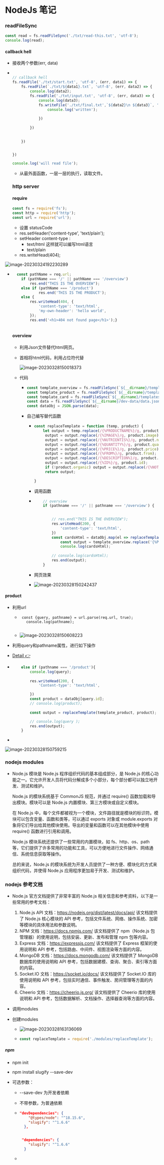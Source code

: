 #  NodeJs 笔记

###  readFileSync



```javascript
const read = fs.readFileSync('./txt/read-this.txt', 'utf-8');
console.log(read);

```

#### callback hell

* 接收两个参数(err, data)

* ```javascript
  
  // callback hell
  fs.readFile('./txt/start.txt', 'utf-8', (err, data1) => {
      fs.readFile(`./txt/${data1}.txt`, 'utf-8', (err, data2) => {
          console.log(data2);
          fs.readFile('./txt/input.txt', 'utf-8', (err, data3) => {
              console.log(data3);
              fs.writeFile('./txt/final.txt',`${data2}\n ${data3}`, 'utf-8', (err) => {
                  console.log('written');
                  
              })
          
          })
          
      
      })
  
  
  })
  
  console.log('will read file');
  
  ```

  * 从最外面函数，一层一层的执行，读取文件。

  ### http server

  #### require 

  ```javascript
  const fs = require('fs');
  const http = require('http');
  const url = require('url');
  ```

  * 设置 statusCode
  *   res.setHeader('content-type', 'text/plain');
  * setHeader content-type :
    * text/html 这样就可以编写html语言
    * text/plain
  *  res.writeHead(404);

![image-20230324192230289](https://makeforpicgo.oss-cn-chengdu.aliyuncs.com/study/202303241922440.png)

 * ```javascript
     const pathName = req.url;
       if (pathName === '/' || pathName === '/overview')
           res.end("THIS IS THE OVERVIEW");
       else if (pathName === '/product')
               res.end('THIS IS THE PRODUCT');
       else {
           res.writeHead(404, {
               'content-type': 'text/html',
               'my-own-header': 'hello world',
           });
           res.end('<h1>404 not found page</h1>');}
       
   ```

	#### overview 
	
	* 利用Json文件替代html网页。
	
	* 首相将html代码，利用占位符代替
	
	  ![image-20230328150018373](https://makeforpicgo.oss-cn-chengdu.aliyuncs.com/study/202303281500539.png)
	
	* 代码
	
	  * ```javascript
	    const template_overview = fs.readFileSync(`${__dirname}/templates/template-overview.html`, 'utf-8');
	    const template_product = fs.readFileSync(`${__dirname}/templates/template-product.html`, 'utf-8');
	    const template_card = fs.readFileSync(`${__dirname}/templates/template-card.html`, 'utf-8');
	    const data = fs.readFileSync(`${__dirname}/dev-data/data.json`, 'utf-8');
	    const dataObj = JSON.parse(data);
	    ```
	
	  * 自己编写替代函数
	
	    * ```javascript
	      const replaceTemplate = function (temp, product) {
	          let output = temp.replace(/{%PRODUCTNAME%}/g, product.productName);
	           output = output.replace(/{%IMAGE%}/g, product.image);
	           output = output.replace(/{%NUTRIENTIS%}/g, product.nutrients);
	           output = output.replace(/{%QUANTITY%}/g, product.quantity);
	           output = output.replace(/{%PRICE%}/g, product.price);
	           output = output.replace(/{%FROM%}/g, product.from);
	           output = output.replace(/{%DESCRIPTION%}/g, product.description);
	           output = output.replace(/{%ID%}/g, product.id);
	           if (!product.organic) output = output.replace(/{%NOT_ORGANIC%}/g, 'not-organic ');
	           return output;
	          
	      }
	      ```
	
	      
	
	    * 调用函数
	
	    * ```javascript
	          // overview
	          if (pathname === '/' || pathname === '/overview') {
	      
	              
	              // res.end("THIS IS THE OVERVIEW");
	              res.writeHead(200, {
	                  'content-type': 'text/html',
	              })
	              const cardsHtml = dataObj.map(el => replaceTemplate(template_card, el)).join('');
	                  const output = template_overview.replace('{%PRODUCT_CARDS%}', cardsHtml);
	                  console.log(cardsHtml);
	                  
	              // console.log(cardsHtml);       
	              res.end(output);
	          }
	      ```
	
	    * 网页效果
	
	    * ![image-20230328150242437](https://makeforpicgo.oss-cn-chengdu.aliyuncs.com/study/202303281502757.png)

#### product

* 利用url

  * ```
     const {query, pathname} = url.parse(req.url, true);
       console.log(pathname);
       
    ```

  * ![image-20230328150608223](https://makeforpicgo.oss-cn-chengdu.aliyuncs.com/study/202303281506293.png)

* 利用query和pathname属性，进行如下操作

*  <a class="card__link" href="/product?id={%ID%}">
        <span>Detail <i class="emoji-right">👉</i></span>
      </a>

* ```javascript
      else if (pathname === '/product'){
          console.log(query);
          
          res.writeHead(200, {
              'Content-type': 'text/html',
  
          })
          const product = dataObj[query.id];
          // console.log(product);
          
          const output = replaceTemplate(template_product, product);
  
          // console.log(query );
          res.end(output);
      }
  ```

* 

![image-20230328150759215](https://makeforpicgo.oss-cn-chengdu.aliyuncs.com/study/202303281507402.png)

### nodejs modules

* Node.js 模块是 Node.js 程序组织代码的基本组成部分，是 Node.js 的核心功能之一。它允许开发人员将代码分解成多个小部分，每个部分都可以独立地开发、测试和维护。

  Node.js 的模块系统基于 CommonJS 规范，并通过 require() 函数加载和导出模块。模块可以是 Node.js 内置模块、第三方模块或自定义模块。

  在 Node.js 中，每个文件都被视为一个模块，文件路径就是模块的标识符。模块可以包含变量、函数和类等，可以通过 exports 对象或 module.exports 对象将它们导出给其他模块使用。导出的变量和函数可以在其他模块中使用 require() 函数进行引用和调用。

  Node.js 模块系统还提供了一些常用的内置模块，如 fs、http、os、path 等，它们提供了许多常用的功能和工具，可以方便地进行文件操作、网络通信、系统信息获取等操作。

  总的来说，Node.js 的模块系统为开发人员提供了一种方便、模块化的方式来组织代码，并使得 Node.js 应用程序更加易于开发、测试和维护。

### nodejs 参考文档

* Node.js 官方文档提供了非常丰富的 Node.js 相关信息和参考资料，以下是一些常用的参考文档：
  1. Node.js API 文档：https://nodejs.org/dist/latest/docs/api/ 该文档提供了 Node.js 核心模块的 API 参考，包括文件系统、网络、操作系统、加密等模块的具体用法和参数说明。
  2. NPM 文档：https://docs.npmjs.com/ 该文档提供了 npm（Node.js 包管理器）的使用说明，包括安装、更新、发布和管理 npm 包等内容。
  3. Express 文档：https://expressjs.com/ 该文档提供了 Express 框架的使用说明和 API 参考，包括路由、中间件、视图渲染等方面的内容。
  4. MongoDB 文档：https://docs.mongodb.com/ 该文档提供了 MongoDB 数据库的使用说明和 API 参考，包括数据建模、查询、聚合、索引等方面的内容。
  5. Socket.IO 文档：https://socket.io/docs/ 该文档提供了 Socket.IO 库的使用说明和 API 参考，包括实时通信、事件触发、房间管理等方面的内容。
  6. Cheerio 文档：https://cheerio.js.org/ 该文档提供了 Cheerio 库的使用说明和 API 参考，包括数据解析、文档操作、选择器查询等方面的内容。

* 调用modules

* 创建modules

  * ![image-20230328163136069](https://makeforpicgo.oss-cn-chengdu.aliyuncs.com/study/202303281631154.png)

  * ```javascript
    const replaceTemplate = require('./modules/replaceTemplate');
    
    ```

##### npm

* npm init

* npm install slugify --save-dev

* 可选参数：

  * --save-dev  为开发者依赖

  * 不带参数，为普通依赖

  * ```Json
    "devDependencies": {
        "@types/node": "^18.15.6",
        "slugify": "^1.6.6"
      },
    
    
     "dependencies": {
        "slugify": "^1.6.6"
      }
    ```

  * 

